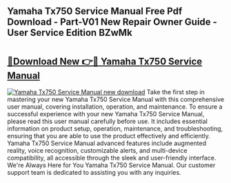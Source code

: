 ## Yamaha Tx750 Service Manual Free Pdf Download - Part-V01 New Repair Owner Guide - User Service Edition BZwMk

# <h2><a href="http://bc63704.oget.top/?id=Yamaha+Tx750+Service+Manual">🔗Download New 👉🔴 Yamaha Tx750 Service Manual</a></h2>

[![Yamaha Tx750 Service Manual new download](https://i.imgur.com/5g1atiW.png)](http://bc63704.oget.top/?id=Yamaha+Tx750+Service+Manual)
Take the first step in mastering your new Yamaha Tx750 Service Manual with this comprehensive user manual, covering installation, operation, and maintenance. To ensure a successful experience with your new Yamaha Tx750 Service Manual, please read this user manual carefully before use. It includes essential information on product setup, operation, maintenance, and troubleshooting, ensuring that you are able to use the product effectively and efficiently. Yamaha Tx750 Service Manual advanced features include augmented reality, voice recognition, customizable alerts, and multi-device compatibility, all accessible through the sleek and user-friendly interface. We're Always Here for You Yamaha Tx750 Service Manual. Our customer support team is dedicated to assisting you with any inquiries.
